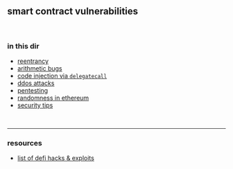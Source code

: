 ## smart contract vulnerabilities

<br>

### in this dir


* [reentrancy](reentrancy_attacks)
* [arithmetic bugs](arithmetic-bugs-notes.md)
* [code injection via `delegatecall`](delegatecall)
* [ddos attacks](ddos-notes.md)
* [pentesting](pentesting.md)
* [randomness in ethereum](random_numbers.md)
* [security tips](security_tips.md)


<br>

----

### resources


* [list of defi hacks & exploits](https://github.com/SunWeb3Sec/DeFiHackLabs/#list-of-defi-hacks--exploits)

